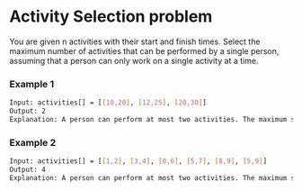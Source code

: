 # Activity Selection problem

You are given n activities with their start and finish times. Select the maximum number of activities that can be performed by a single person, assuming that a person can only work on a single activity at a time. 

### Example 1
```sh
Input: activities[] = [[10,20], [12,25], [20,30]]  
Output: 2
Explanation: A person can perform at most two activities. The maximum set of activities that can be executed is {0, 2} [ These are indexes in activities[] ]
```

### Example 2
```sh
Input: activities[] = [[1,2], [3,4], [0,6], [5,7], [8,9], [5,9]]  
Output: 4
Explanation: A person can perform at most two activities. The maximum set of activities that can be executed is {0, 1, 3, 4} [ These are indexes in activities[] ] 
```
